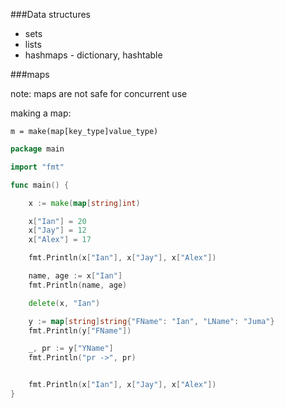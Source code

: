 ###Data structures

- sets
- lists
- hashmaps - dictionary, hashtable


###maps

note: maps are not safe for concurrent use

making a map:

```
m = make(map[key_type]value_type)
```


```go
package main

import "fmt"

func main() {

    x := make(map[string]int)

    x["Ian"] = 20
    x["Jay"] = 12
    x["Alex"] = 17

    fmt.Println(x["Ian"], x["Jay"], x["Alex"])

    name, age := x["Ian"]
    fmt.Println(name, age)

    delete(x, "Ian")

    y := map[string]string{"FName": "Ian", "LName": "Juma"}
    fmt.Println(y["FName"])

    _, pr := y["YName"]
    fmt.Println("pr ->", pr)


    fmt.Println(x["Ian"], x["Jay"], x["Alex"])
}
```